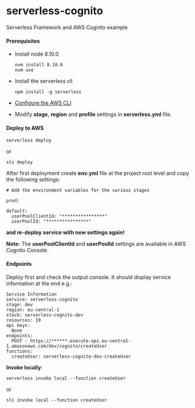 # serverless-cognito
Serverless Framework and AWS Cognito example

[Based on]:(https://serverless-stack.com/chapters/configure-cognito-user-pool-in-serverless.html)

#### Prerequisites

* Install node 8.10.0

  ```
  nvm install 8.10.0
  nvm use
  ```

* Install the serverless cli

  `npm install -g serverless`

* [Configure the AWS CLI](https://serverless-stack.com/chapters/configure-the-aws-cli.html)

* Modify **stage**, **region** and **profile** settings in **serverless.yml** file. 

#### Deploy to AWS

    serverless deploy

or 

    sls deploy

After first deployment create **env.yml** file at the project root level and copy the following settings:

```
# Add the environment variables for the various stages

prod:

default:
  userPoolClientId: "****************"
  userPoolId: "****************"
```

**and re-deploy service with new settings again!**

**Note:** The **userPoolClientId** and **userPoolId** settings are available in AWS Cognito Console.

#### Endpoints

Deploy first and check the output console. It should display service information at the end e.g.:

```
Service Information
service: serverless-cognito
stage: dev
region: eu-central-1
stack: serverless-cognito-dev
resources: 19
api keys:
  None
endpoints:
  POST - https://******.execute-api.eu-central-1.amazonaws.com/dev/cognito/createUser
functions:
  createUser: serverless-cognito-dev-createUser
```

**Invoke locally**:

`serverless invoke local --function createUser`

or

`sls invoke local --function createUser`
